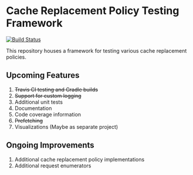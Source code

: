 # Cache Replacement Policy Testing Framework 
[![Build Status](https://travis-ci.org/ben-kimmel/caching.svg?branch=master)](https://travis-ci.org/ben-kimmel/caching)

This repository houses a framework for testing various cache replacement policies.

Upcoming Features
-
  1. ~~Travis CI testing and Gradle builds~~
  2. ~~Support for custom logging~~
  3. Additional unit tests
  4. Documentation
  5. Code coverage information
  6. ~~Prefetching~~
  7. Visualizations (Maybe as separate project)
  
Ongoing Improvements
-
  1. Additional cache replacement policy implementations
  2. Additional request enumerators
